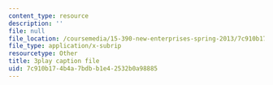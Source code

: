 ```yaml
---
content_type: resource
description: ''
file: null
file_location: /coursemedia/15-390-new-enterprises-spring-2013/7c910b174b4a7bdbb1e42532b0a98885_JyYoXu0cJwA.srt
file_type: application/x-subrip
resourcetype: Other
title: 3play caption file
uid: 7c910b17-4b4a-7bdb-b1e4-2532b0a98885
---
```

